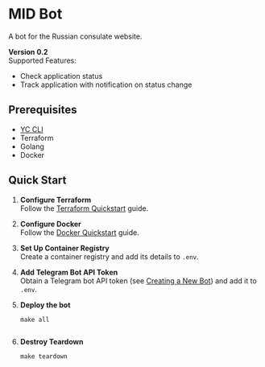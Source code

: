 # MID Bot

A bot for the Russian consulate website.

**Version 0.2**  
Supported Features:
- Check application status
- Track application with notification on status change

## Prerequisites

- [YC CLI](https://cloud.yandex.com/en-ru/docs/cli/operations/install-cli)
- Terraform
- Golang
- Docker

## Quick Start

1. **Configure Terraform**  
   Follow the [Terraform Quickstart](https://cloud.yandex.com/en/docs/tutorials/infrastructure-management/terraform-quickstart) guide.

2. **Configure Docker**  
   Follow the [Docker Quickstart](https://cloud.yandex.com/en/docs/container-registry/quickstart/) guide.

3. **Set Up Container Registry**  
   Create a container registry and add its details to `.env`.

4. **Add Telegram Bot API Token**  
   Obtain a Telegram bot API token (see [Creating a New Bot](https://core.telegram.org/bots/features#creating-a-new-bot)) and add it to `.env`.

5. **Deploy the bot**  
   ```shell
   make all
   ```
   ```
7. **Destroy Teardown**
   ```shell
   make teardown
   ```